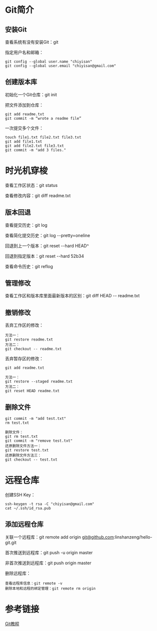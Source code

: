 # Git简介

## 安装Git

查看系统有没有安装Git：git

指定用户名和邮箱：

```text
git config --global user.name "chiyisan"
git config --global user.email "chiyisan@gmail.com"
```

## 创建版本库

初始化一个Git仓库：git init

把文件添加到仓库：

```text
git add readme.txt
git commit -m “wrote a readme file”
```

一次提交多个文件：

```text
touch file1.txt file2.txt file3.txt
git add file1.txt
git add file2.txt file3.txt
git commit -m "add 3 files."
```

# 时光机穿梭

查看工作区状态：git status

查看修改内容：git diff readme.txt

## 版本回退

查看提交历史：git log

查看简化提交历史：git log --pretty=oneline

回退到上一个版本：git reset --hard HEAD^

回退到指定版本：git reset --hard 52b34

查看命令历史：git reflog

## 管理修改

查看工作区和版本库里面最新版本的区别：git diff HEAD -- readme.txt

## 撤销修改

丢弃工作区的修改：

```text
方法一：
git restore readme.txt
方法二：
git checkout -- readme.txt
```

丢弃暂存区的修改：

```text
git add readme.txt

方法一：
git restore --staged readme.txt
方法二：
git reset HEAD readme.txt
```

## 删除文件

```text
git commit -m "add test.txt"
rm test.txt

删除文件：
git rm test.txt
git commit -m "remove test.txt"
还原删除文件方法一：
git restore test.txt
还原删除文件方法三：
git checkout -- test.txt
```

# 远程仓库

创建SSH Key：

```text
ssh-keygen -t rsa -C "chiyisan@gmail.com"
cat ~/.ssh/id_rsa.pub
```

## 添加远程仓库

关联一个远程库：git remote add origin git@github.com:linshanzeng/hello-git.git

首次推送到远程库：git push -u origin master

非首次推送到远程库：git push origin master

删除远程库：

```text
查看远程库信息：git remote -v
删除本地和远程的绑定管理：git remote rm origin
```

# 参考链接

[Git教程](https://www.liaoxuefeng.com/wiki/896043488029600/896067074338496)